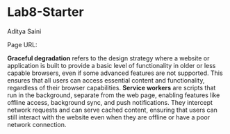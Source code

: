 # Lab8-Starter

Aditya Saini

Page URL: 

**Graceful degradation** refers to the design strategy where a website or application is built to provide a basic level of functionality in older or less capable browsers, even if some advanced features are not supported. This ensures that all users can access essential content and functionality, regardless of their browser capabilities. 
**Service workers** are scripts that run in the background, separate from the web page, enabling features like offline access, background sync, and push notifications. They intercept network requests and can serve cached content, ensuring that users can still interact with the website even when they are offline or have a poor network connection.
